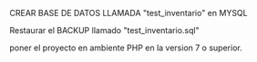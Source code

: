 CREAR BASE DE DATOS LLAMADA "test_inventario" en MYSQL

Restaurar el BACKUP llamado "test_inventario.sql"

poner el proyecto en ambiente PHP en la version 7 o superior.


